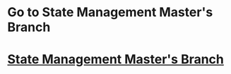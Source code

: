 <h1>Go to State Management Master's  Branch</h1>
<h1><a href= 'https://github.com/AvinandanBose/statemanagement'>State Management Master's  Branch</a></h1>
